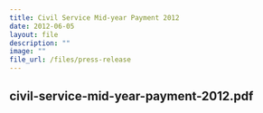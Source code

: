 ```yaml
---
title: Civil Service Mid‑year Payment 2012
date: 2012-06-05
layout: file
description: ""
image: ""
file_url: /files/press-release
---
```

civil-service-mid-year-payment-2012.pdf
---
